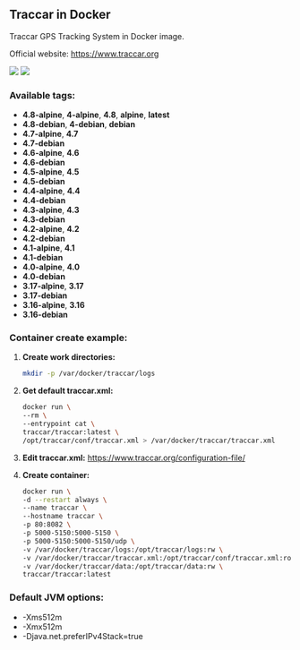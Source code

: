 Traccar in Docker
---

Traccar GPS Tracking System in Docker image.

Official website: <https://www.traccar.org>


[![](https://images.microbadger.com/badges/version/traccar/traccar:4.8.svg)](https://microbadger.com/images/traccar/traccar:4.8)
[![](https://images.microbadger.com/badges/image/traccar/traccar:4.8.svg)](https://microbadger.com/images/traccar/traccar:4.8)

### Available tags:
- **4.8-alpine**, **4-alpine**, **4.8**, **alpine**, **latest**
- **4.8-debian**, **4-debian**, **debian**
- **4.7-alpine**, **4.7**
- **4.7-debian**
- **4.6-alpine**, **4.6**
- **4.6-debian**
- **4.5-alpine**, **4.5**
- **4.5-debian**
- **4.4-alpine**, **4.4**
- **4.4-debian**
- **4.3-alpine**, **4.3**
- **4.3-debian**
- **4.2-alpine**, **4.2**
- **4.2-debian**
- **4.1-alpine**, **4.1**
- **4.1-debian**
- **4.0-alpine**, **4.0**
- **4.0-debian**
- **3.17-alpine**, **3.17**
- **3.17-debian**
- **3.16-alpine**, **3.16**
- **3.16-debian**

### Container create example:
1. **Create work directories:**
    ```bash
    mkdir -p /var/docker/traccar/logs
    ```

1. **Get default traccar.xml:**
    ```bash
    docker run \
    --rm \
    --entrypoint cat \
    traccar/traccar:latest \
    /opt/traccar/conf/traccar.xml > /var/docker/traccar/traccar.xml
    ```

1. **Edit traccar.xml:** <https://www.traccar.org/configuration-file/>

1. **Create container:**
    ```bash
    docker run \
    -d --restart always \
    --name traccar \
    --hostname traccar \
    -p 80:8082 \
    -p 5000-5150:5000-5150 \
    -p 5000-5150:5000-5150/udp \
    -v /var/docker/traccar/logs:/opt/traccar/logs:rw \
    -v /var/docker/traccar/traccar.xml:/opt/traccar/conf/traccar.xml:ro \
    -v /var/docker/traccar/data:/opt/traccar/data:rw \
    traccar/traccar:latest
    ```

### Default JVM options:
- -Xms512m
- -Xmx512m
- -Djava.net.preferIPv4Stack=true
